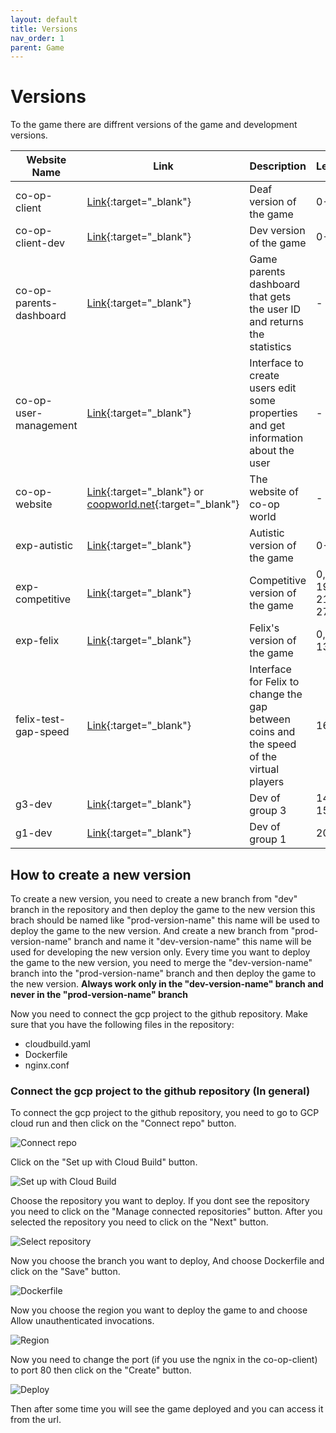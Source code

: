 ```yaml
---
layout: default
title: Versions
nav_order: 1
parent: Game
---
```


# Versions

To the game there are diffrent versions of the game and development versions.

| Website Name            | Link                                                                                                                                                   | Description                                                                              | Levels          | User IDs   |
| ----------------------- | ------------------------------------------------------------------------------------------------------------------------------------------------------ | ---------------------------------------------------------------------------------------- | --------------- | ---------- |
| co-op-client            | [Link](https://co-op-client-791222378113.europe-central2.run.app){:target="\_blank"}                                                                   | Deaf version of the game                                                                 | 0-10            | any        |
| co-op-client-dev        | [Link](https://co-op-client-dev-791222378113.me-west1.run.app){:target="\_blank"}                                                                      | Dev version of the game                                                                  | 0-10            | any        |
| co-op-parents-dashboard | [Link](https://co-op-parents-dashboard-791222378113.europe-central2.run.app){:target="\_blank"}                                                        | Game parents dashboard that gets the user ID and returns the statistics                  | -               | -          |
| co-op-user-management   | [Link](https://co-op-user-management-791222378113.europe-central2.run.app){:target="\_blank"}                                                          | Interface to create users edit some properties and get information about the user        | -               | -          |
| co-op-website           | [Link](https://co-op-website-791222378113.europe-central2.run.app){:target="\_blank"} or [coopworld.net](https://www.coopworld.net){:target="\_blank"} | The website of co-op world                                                               | -               | -          |
| exp-autistic            | [Link](https://exp-autistic-791222378113.europe-central2.run.app){:target="\_blank"}                                                                   | Autistic version of the game                                                             | 0-10            | any        |
| exp-competitive         | [Link](https://exp-competitive-791222378113.europe-central2.run.app){:target="\_blank"}                                                                | Competitive version of the game                                                          | 0, 17-19, 21-27 | 6224, 7614 |
| exp-felix               | [Link](https://exp-felix-791222378113.us-central1.run.app){:target="\_blank"}                                                                          | Felix's version of the game                                                              | 0, 11-13        | 1913, 8918 |
| felix-test-gap-speed    | [Link](https://co-op-change-speed-and-gap-791222378113.us-central1.run.app){:target="\_blank"}                                                         | Interface for Felix to change the gap between coins and the speed of the virtual players | 16              | 1369       |
| g3-dev                  | [Link](https://g3-dev-791222378113.europe-central2.run.app){:target="\_blank"}                                                                         | Dev of group 3                                                                           | 14-15           | 3184, 4072 |
| g1-dev                  | [Link](https://g1-dev-791222378113.europe-central2.run.app){:target="\_blank"}                                                                         | Dev of group 1                                                                           | 20              | 7743       |

## How to create a new version

To create a new version, you need to create a new branch from "dev" branch in the repository and then deploy the game to the new version this brach should be named like "prod-version-name" this name will be used to deploy the game to the new version. And create a new branch from "prod-version-name" branch and name it "dev-version-name" this name will be used for developing the new version only.
Every time you want to deploy the game to the new version, you need to merge the "dev-version-name" branch into the "prod-version-name" branch and then deploy the game to the new version.
**Always work only in the "dev-version-name" branch and never in the "prod-version-name" branch**

Now you need to connect the gcp project to the github repository.
Make sure that you have the following files in the repository:

- cloudbuild.yaml
- Dockerfile
- nginx.conf

### Connect the gcp project to the github repository (In general)

To connect the gcp project to the github repository, you need to go to GCP cloud run and then click on the "Connect repo" button.

![Connect repo](../../assets/connect_repo.png)

Click on the "Set up with Cloud Build" button.

![Set up with Cloud Build](../../assets/set_up_with_cloud_build.png)

Choose the repository you want to deploy. If you dont see the repository you need to click on the "Manage connected repositories" button. After you selected the repository you need to click on the "Next" button.

![Select repository](../../assets/select_repository.png)

Now you choose the branch you want to deploy, And choose Dockerfile and click on the "Save" button.

![Dockerfile](../../assets/dockerfile.png)

Now you choose the region you want to deploy the game to and choose Allow unauthenticated invocations.

![Region](../../assets/region.png)

Now you need to change the port (if you use the ngnix in the co-op-client) to port 80 then click on the "Create" button.

![Deploy](../../assets/deploy.png)

Then after some time you will see the game deployed and you can access it from the url.
